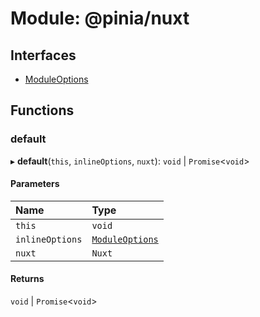 # Module: @pinia/nuxt

## Interfaces

- [ModuleOptions](interfaces/ModuleOptions.md)

## Functions

### default

▸ **default**(`this`, `inlineOptions`, `nuxt`): `void` \| `Promise`<`void`\>

#### Parameters

| Name | Type |
| :------ | :------ |
| `this` | `void` |
| `inlineOptions` | [`ModuleOptions`](interfaces/ModuleOptions.md) |
| `nuxt` | `Nuxt` |

#### Returns

`void` \| `Promise`<`void`\>
